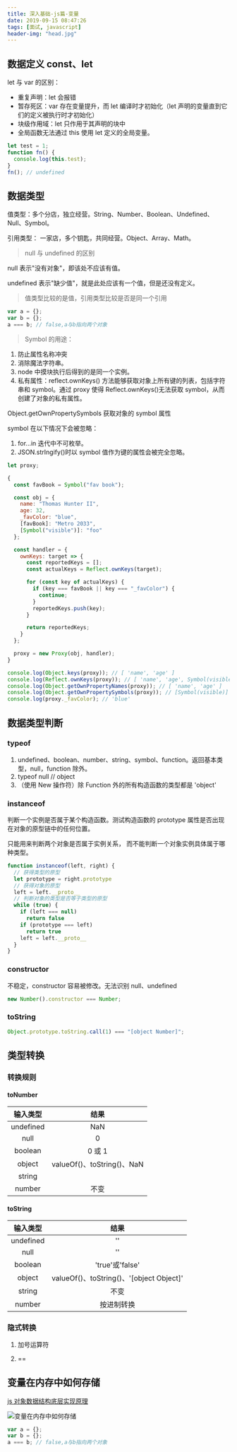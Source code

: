 ```yaml
---
title: 深入基础-js篇-变量
date: 2019-09-15 08:47:26
tags: [面试, javascript]
header-img: "head.jpg"
---
```


## 数据定义 const、let

let 与 var 的区别：

- 重复声明：let 会报错
- 暂存死区：var 存在变量提升，而 let 编译时才初始化（let 声明的变量直到它们的定义被执行时才初始化）
- 块级作用域：let 只作用于其声明的块中
- 全局函数无法通过 this 使用 let 定义的全局变量。

```js
let test = 1;
function fn() {
  console.log(this.test);
}
fn(); // undefined
```

## 数据类型

值类型：多个分店，独立经营。String、Number、Boolean、Undefined、Null、Symbol。

引用类型： 一家店，多个钥匙，共同经营。Object、Array、Math。

> null 与 undefined 的区别

null 表示"没有对象"，即该处不应该有值。

undefined 表示"缺少值"，就是此处应该有一个值，但是还没有定义。

> 值类型比较的是值，引用类型比较是否是同一个引用

```js
var a = {};
var b = {};
a === b; // false,a与b指向两个对象
```

> Symbol 的用途：

1. 防止属性名称冲突
2. 消除魔法字符串。
3. node 中摸块执行后得到的是同一个实例。
4. 私有属性：reflect.ownKeys() 方法能够获取对象上所有键的列表，包括字符串和 symbol。通过 proxy 使得 Reflect.ownKeys()无法获取 symbol，从而创建了对象的私有属性。

Object.getOwnPropertySymbols 获取对象的 symbol 属性

symbol 在以下情况下会被忽略：

1. for...in 迭代中不可枚举。
2. JSON.strIngify()时以 symbol 值作为键的属性会被完全忽略。

```js
let proxy;

{
  const favBook = Symbol("fav book");

  const obj = {
    name: "Thomas Hunter II",
    age: 32,
    _favColor: "blue",
    [favBook]: "Metro 2033",
    [Symbol("visible")]: "foo"
  };

  const handler = {
    ownKeys: target => {
      const reportedKeys = [];
      const actualKeys = Reflect.ownKeys(target);

      for (const key of actualKeys) {
        if (key === favBook || key === "_favColor") {
          continue;
        }
        reportedKeys.push(key);
      }

      return reportedKeys;
    }
  };

  proxy = new Proxy(obj, handler);
}

console.log(Object.keys(proxy)); // [ 'name', 'age' ]
console.log(Reflect.ownKeys(proxy)); // [ 'name', 'age', Symbol(visible) ]
console.log(Object.getOwnPropertyNames(proxy)); // [ 'name', 'age' ]
console.log(Object.getOwnPropertySymbols(proxy)); // [Symbol(visible)]
console.log(proxy._favColor); // 'blue'
```

## 数据类型判断

### typeof

1. undefined、boolean、number、string、symbol、function。返回基本类型，null，function 除外。
2. typeof null // object
3. （使用 New 操作符）除 Function 外的所有构造函数的类型都是 'object'

### instanceof

判断一个实例是否属于某个构造函数。测试构造函数的 prototype 属性是否出现在对象的原型链中的任何位置。

只能用来判断两个对象是否属于实例关系， 而不能判断一个对象实例具体属于哪种类型。

```js
function instanceof(left, right) {
  // 获得类型的原型
  let prototype = right.prototype
  // 获得对象的原型
  left = left.__proto__
  // 判断对象的类型是否等于类型的原型
  while (true) {
    if (left === null)
      return false
    if (prototype === left)
      return true
    left = left.__proto__
  }
}
```

### constructor

不稳定，constructor 容易被修改。无法识别 null、undefined

```js
new Number().constructor === Number;
```

### toString

```js
Object.prototype.toString.call(1) === "[object Number]";
```

## 类型转换

### 转换规则

#### toNumber

| 输入类型  |            结果            |
| :-------: | :------------------------: |
| undefined |            NaN             |
|   null    |             0              |
|  boolean  |           0 或 1           |
|  object   | valueOf()、toString()、NaN |
|  string   |                            |
|  number   |            不变            |

#### toString

| 输入类型  |                   结果                   |
| :-------: | :--------------------------------------: |
| undefined |                    ''                    |
|   null    |                    ''                    |
|  boolean  |             'true'或'false'              |
|  object   | valueOf()、toString()、'[object Object]' |
|  string   |                   不变                   |
|  number   |                按进制转换                |

### 隐式转换

1. 加号运算符

2. ==

## 变量在内存中如何存储

[js 对象数据结构底层实现原理](https://juejin.im/post/5cde63b3f265da1bd30527a5)

![变量在内存中如何存储](变量存储.jpg)

```js
var a = {};
var b = {};
a === b; // false,a与b指向两个对象
```
